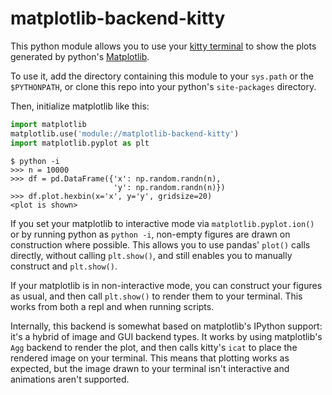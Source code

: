 # matplotlib-backend-kitty

This python module allows you to use your
[kitty terminal](https://github.com/kovidgoyal/kitty)
to show the plots generated by python's
[Matplotlib](https://github.com/matplotlib/matplotlib).

To use it, add the directory containing this module to your
`sys.path` or the `$PYTHONPATH`, or clone this repo into
your python's `site-packages` directory.

Then, initialize matplotlib like this:

```python
import matplotlib
matplotlib.use('module://matplotlib-backend-kitty')
import matplotlib.pyplot as plt
```

```
$ python -i
>>> n = 10000
>>> df = pd.DataFrame({'x': np.random.randn(n),
                       'y': np.random.randn(n)})
>>> df.plot.hexbin(x='x', y='y', gridsize=20)
<plot is shown>
```

If you set your matplotlib to interactive mode via
`matplotlib.pyplot.ion()` or by running python as
`python -i`, non-empty figures are drawn on construction
where possible. This allows you to use pandas' `plot()`
calls directly, without calling `plt.show()`, and still
enables you to manually construct and `plt.show()`.

If your matplotlib is in non-interactive mode,
you can construct your figures as usual, and then call
`plt.show()` to render them to your terminal. This
works from both a repl and when running scripts.

Internally, this backend is somewhat based on matplotlib's
IPython support: it's a hybrid of image and GUI backend types.
It works by using matplotlib's `Agg` backend to render the
plot, and then calls kitty's `icat` to place the rendered
image on your terminal. This means that plotting works as
expected, but the image drawn to your terminal isn't
interactive and animations aren't supported.
